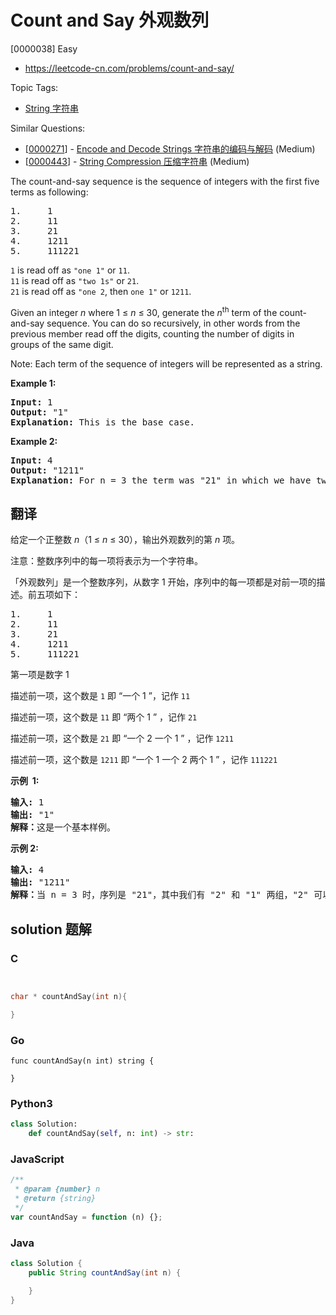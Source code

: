# Count and Say 外观数列

[0000038] Easy

- https://leetcode-cn.com/problems/count-and-say/

Topic Tags:

- [String 字符串](https://leetcode-cn.com/tag/string/)

Similar Questions:

- [[0000271](https://leetcode-cn.com/problems/encode-and-decode-strings/)] - [Encode and Decode Strings 字符串的编码与解码](./0000271.encode-and-decode-strings.md) (Medium)
- [[0000443](https://leetcode-cn.com/problems/string-compression/)] - [String Compression 压缩字符串](./0000443.string-compression.md) (Medium)

The count-and-say sequence is the sequence of integers with the first five terms as following:

<pre>1.     1
2.     11
3.     21
4.     1211
5.     111221
</pre>

`1` is read off as `"one 1"` or `11`.  
`11` is read off as `"two 1s"` or `21`.  
`21` is read off as `"one 2`, then `one 1"` or `1211`.

Given an integer *n* where 1 ≤ _n_ ≤ 30, generate the _n_<sup>th</sup> term of the count-and-say sequence. You can do so recursively, in other words from the previous member read off the digits, counting the number of digits in groups of the same digit.

Note: Each term of the sequence of integers will be represented as a string.

**Example 1:**

<pre><b>Input:</b> 1
<b>Output:</b> "1"
<b>Explanation:</b> This is the base case.
</pre>

**Example 2:**

<pre><b>Input:</b> 4
<b>Output:</b> "1211"
<b>Explanation:</b> For n = 3 the term was "21" in which we have two groups "2" and "1", "2" can be read as "12" which means frequency = 1 and value = 2, the same way "1" is read as "11", so the answer is the concatenation of "12" and "11" which is "1211".
</pre>

## 翻译

给定一个正整数 _n_（1 ≤ *n* ≤ 30），输出外观数列的第 _n_ 项。

注意：整数序列中的每一项将表示为一个字符串。

「外观数列」是一个整数序列，从数字 1 开始，序列中的每一项都是对前一项的描述。前五项如下：

<pre>1.     1
2.     11
3.     21
4.     1211
5.     111221
</pre>

第一项是数字 1

描述前一项，这个数是 `1` 即 “一个 1 ”，记作 `11`

描述前一项，这个数是 `11` 即 “两个 1 ” ，记作 `21`

描述前一项，这个数是 `21` 即 “一个 2 一个 1 ” ，记作 `1211`

描述前一项，这个数是 `1211` 即 “一个 1 一个 2 两个 1 ” ，记作 `111221`

**示例  1:**

<pre><strong>输入:</strong> 1
<strong>输出:</strong> "1"
<strong>解释：</strong>这是一个基本样例。</pre>

**示例 2:**

<pre><strong>输入:</strong> 4
<strong>输出:</strong> "1211"
<strong>解释：</strong>当 n = 3 时，序列是 "21"，其中我们有 "2" 和 "1" 两组，"2" 可以读作 "12"，也就是出现频次 = 1 而 值 = 2；类似 "1" 可以读作 "11"。所以答案是 "12" 和 "11" 组合在一起，也就是 "1211"。</pre>

## solution 题解

### C

```c


char * countAndSay(int n){

}
```

### Go

```golang
func countAndSay(n int) string {

}
```

### Python3

```python
class Solution:
    def countAndSay(self, n: int) -> str:
```

### JavaScript

```javascript
/**
 * @param {number} n
 * @return {string}
 */
var countAndSay = function (n) {};
```

### Java

```java
class Solution {
    public String countAndSay(int n) {

    }
}
```
